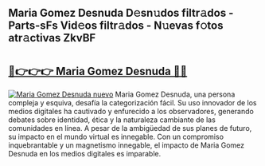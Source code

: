 ## Maria Gomez Desnuda D𝚎sn𝚞dos filtr𝚊dos - Parts-sFs Vid𝚎os filtr𝚊dos - N𝚞evas f𝚘tos atr𝚊ctivas ZkvBF

# <h2><a href="http://mbdktn.tromn.icu/?c=Maria+Gomez+Desnuda">🔗👉👉👉 Maria Gomez Desnuda 🔗🔗</a></h2>

[![Maria Gomez Desnuda nuevo](https://i.imgur.com/pEAQMta.gif)](http://mbdktn.tromn.icu/?c=Maria+Gomez+Desnuda)
Maria Gomez Desnuda, una persona compleja y esquiva, desafía la categorización fácil. Su uso innovador de los medios digitales ha cautivado y enfurecido a los observadores, generando debates sobre identidad, ética y la naturaleza cambiante de las comunidades en línea. A pesar de la ambigüedad de sus planes de futuro, su impacto en el mundo virtual es innegable. Con un compromiso inquebrantable y un magnetismo innegable, el impacto de Maria Gomez Desnuda en los medios digitales es imparable.
